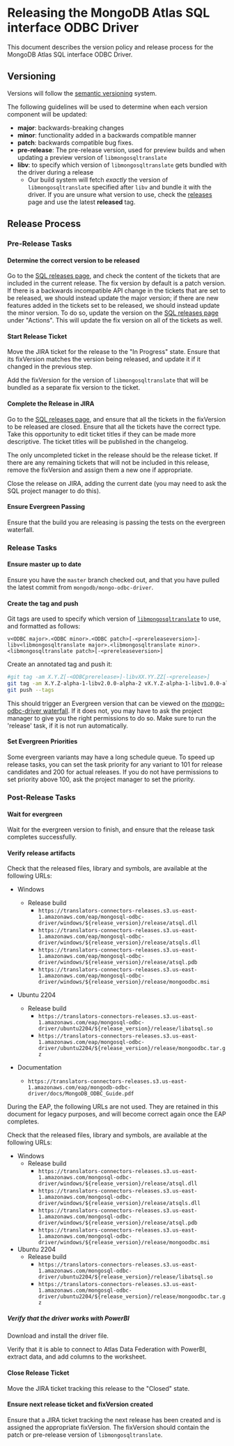 # Releasing the MongoDB Atlas SQL interface ODBC Driver

This document describes the version policy and release process for the MongoDB Atlas SQL interface ODBC Driver.

## Versioning

Versions will follow the [semantic versioning](https://semver.org/) system.

The following guidelines will be used to determine when each version component will be updated:
- **major**: backwards-breaking changes
- **minor**: functionality added in a backwards compatible manner
- **patch**: backwards compatible bug fixes.
- **pre-release**: The pre-release version, used for preview builds and when updating a preview version of `libmongosqltranslate`
- **libv**: to specify which version of `libmongosqltranslate` gets bundled with the driver during a release
  - Our build system will fetch *exactly* the version of `libmongosqltranslate` specified after `libv` and bundle it with the driver. If you are unsure
  what version to use, check the [releases](https://jira.mongodb.org/projects/SQL?selectedItem=com.atlassian.jira.jira-projects-plugin:release-page&status=released&contains=libv) page and use the latest **released** tag.

## Release Process

### Pre-Release Tasks

#### Determine the correct version to be released

Go to the [SQL releases page](https://jira.mongodb.org/projects/SQL?selectedItem=com.atlassian.jira.jira-projects-plugin%3Arelease-page&status=unreleased), and check the content of the tickets that are included in the current release. The fix version by default is a patch version. If there is a backwards incompatible API change in the tickets that are set to be released, we should instead update the major version; if there are new features added in the tickets set to be released, we should instead update the minor version. To do so, update the version on the [SQL releases page](https://jira.mongodb.org/projects/SQL?selectedItem=com.atlassian.jira.jira-projects-plugin%3Arelease-page&status=unreleased) under "Actions". This will update the fix version on all of the tickets as well.

#### Start Release Ticket
Move the JIRA ticket for the release to the "In Progress" state.
Ensure that its fixVersion matches the version being released, and update it if it changed in the previous step.

Add the fixVersion for the version of `libmongosqltranslate` that will be bundled as a separate fix version to the ticket.

#### Complete the Release in JIRA
Go to the [SQL releases page](https://jira.mongodb.org/projects/SQL?selectedItem=com.atlassian.jira.jira-projects-plugin%3Arelease-page&status=unreleased), and ensure that all the tickets in the fixVersion to be released are closed.
Ensure that all the tickets have the correct type. Take this opportunity to edit ticket titles if they can be made more descriptive.
The ticket titles will be published in the changelog.

The only uncompleted ticket in the release should be the release ticket.
If there are any remaining tickets that will not be included in this release, remove the fixVersion and assign them a new one if appropriate.

Close the release on JIRA, adding the current date (you may need to ask the SQL project manager to do this).

#### Ensure Evergreen Passing
Ensure that the build you are releasing is passing the tests on the evergreen waterfall.

### Release Tasks

#### Ensure master up to date
Ensure you have the `master` branch checked out, and that you have pulled the latest commit from `mongodb/mongo-odbc-driver`.

#### Create the tag and push

Git tags are used to specify which version of [`libmongosqltranslate`](https://github.com/10gen/mongosql-rs) to use, and
formatted as follows:

`v<ODBC major>.<ODBC minor>.<ODBC patch>[-<prereleaseversion>]-libv<libmongosqltranslate major>.<libmongosqltranslate minor>.<libmongosqltranslate patch>[-<prereleaseversion>]`

Create an annotated tag and push it:

```sh
#git tag -am X.Y.Z[-<ODBCprerelease>]-libvXX.YY.ZZ[-<prerelease>]
git tag -am X.Y.Z-alpha-1-libv2.0.0-alpha-2 vX.Y.Z-alpha-1-libv1.0.0-alpha-2
git push --tags
```

This should trigger an Evergreen version that can be viewed on the [mongo-odbc-driver waterfall](https://evergreen.mongodb.com/waterfall/mongosql-odbc-driver).
If it does not, you may have to ask the project manager to give you the right permissions to do so.
Make sure to run the 'release' task, if it is not run automatically.

#### Set Evergreen Priorities

Some evergreen variants may have a long schedule queue.
To speed up release tasks, you can set the task priority for any variant to 101 for release candidates and 200 for actual releases.
If you do not have permissions to set priority above 100, ask the project manager to set the
priority.

### Post-Release Tasks

#### Wait for evergreen

Wait for the evergreen version to finish, and ensure that the release task completes successfully.

#### Verify release artifacts

Check that the released files, library and symbols, are available at the following URLs:
- Windows
  - Release build
    - `https://translators-connectors-releases.s3.us-east-1.amazonaws.com/eap/mongosql-odbc-driver/windows/${release_version}/release/atsql.dll`
    - `https://translators-connectors-releases.s3.us-east-1.amazonaws.com/eap/mongosql-odbc-driver/windows/${release_version}/release/atsqls.dll`
    - `https://translators-connectors-releases.s3.us-east-1.amazonaws.com/eap/mongosql-odbc-driver/windows/${release_version}/release/atsql.pdb`
    - `https://translators-connectors-releases.s3.us-east-1.amazonaws.com/eap/mongosql-odbc-driver/windows/${release_version}/release/mongoodbc.msi`
- Ubuntu 2204
  - Release build
    - `https://translators-connectors-releases.s3.us-east-1.amazonaws.com/eap/mongosql-odbc-driver/ubuntu2204/${release_version}/release/libatsql.so`
    - `https://translators-connectors-releases.s3.us-east-1.amazonaws.com/eap/mongosql-odbc-driver/ubuntu2204/${release_version}/release/mongoodbc.tar.gz`

- Documentation
  - `https://translators-connectors-releases.s3.us-east-1.amazonaws.com/eap/mongodb-odbc-driver/docs/MongoDB_ODBC_Guide.pdf`

During the EAP, the following URLs are not used. They are retained in this document for legacy purposes, and will become correct again
once the EAP completes.

Check that the released files, library and symbols, are available at the following URLs:
- Windows
  - Release build
    - `https://translators-connectors-releases.s3.us-east-1.amazonaws.com/mongosql-odbc-driver/windows/${release_version}/release/atsql.dll`
    - `https://translators-connectors-releases.s3.us-east-1.amazonaws.com/mongosql-odbc-driver/windows/${release_version}/release/atsqls.dll`
    - `https://translators-connectors-releases.s3.us-east-1.amazonaws.com/mongosql-odbc-driver/windows/${release_version}/release/atsql.pdb`
    - `https://translators-connectors-releases.s3.us-east-1.amazonaws.com/mongosql-odbc-driver/windows/${release_version}/release/mongoodbc.msi`
- Ubuntu 2204
  - Release build
    - `https://translators-connectors-releases.s3.us-east-1.amazonaws.com/mongosql-odbc-driver/ubuntu2204/${release_version}/release/libatsql.so`
    - `https://translators-connectors-releases.s3.us-east-1.amazonaws.com/mongosql-odbc-driver/ubuntu2204/${release_version}/release/mongoodbc.tar.gz`

##### Verify that the driver works with PowerBI

Download and install the driver file.

Verify that it is able to connect to Atlas Data Federation with PowerBI, extract data,
and add columns to the worksheet.

#### Close Release Ticket

Move the JIRA ticket tracking this release to the "Closed" state.

#### Ensure next release ticket and fixVersion created

Ensure that a JIRA ticket tracking the next release has been created and is assigned the appropriate fixVersion. The fixVersion should
contain the patch or pre-release version of `libmongosqltranslate`.
